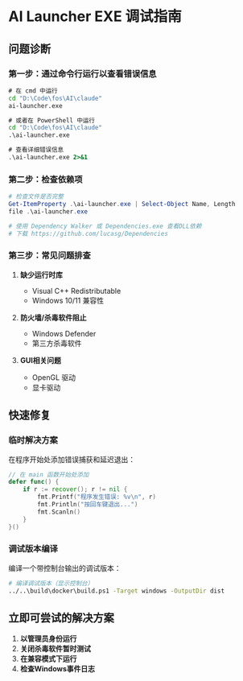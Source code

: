 # AI Launcher EXE 调试指南

## 问题诊断

### 第一步：通过命令行运行以查看错误信息

```cmd
# 在 cmd 中运行
cd "D:\Code\fos\AI\claude"
ai-launcher.exe

# 或者在 PowerShell 中运行
cd "D:\Code\fos\AI\claude"
.\ai-launcher.exe

# 查看详细错误信息
.\ai-launcher.exe 2>&1
```

### 第二步：检查依赖项

```powershell
# 检查文件是否完整
Get-ItemProperty .\ai-launcher.exe | Select-Object Name, Length
file .\ai-launcher.exe

# 使用 Dependency Walker 或 Dependencies.exe 查看DLL依赖
# 下载 https://github.com/lucasg/Dependencies
```

### 第三步：常见问题排查

1. **缺少运行时库**
   - Visual C++ Redistributable
   - Windows 10/11 兼容性

2. **防火墙/杀毒软件阻止**
   - Windows Defender
   - 第三方杀毒软件

3. **GUI相关问题**
   - OpenGL 驱动
   - 显卡驱动

## 快速修复

### 临时解决方案
在程序开始处添加错误捕获和延迟退出：

```go
// 在 main 函数开始处添加
defer func() {
    if r := recover(); r != nil {
        fmt.Printf("程序发生错误: %v\n", r)
        fmt.Println("按回车键退出...")
        fmt.Scanln()
    }
}()
```

### 调试版本编译
编译一个带控制台输出的调试版本：

```bash
# 编译调试版本（显示控制台）
../..\build\docker\build.ps1 -Target windows -OutputDir dist
```

## 立即可尝试的解决方案

1. **以管理员身份运行**
2. **关闭杀毒软件暂时测试**
3. **在兼容模式下运行**
4. **检查Windows事件日志**